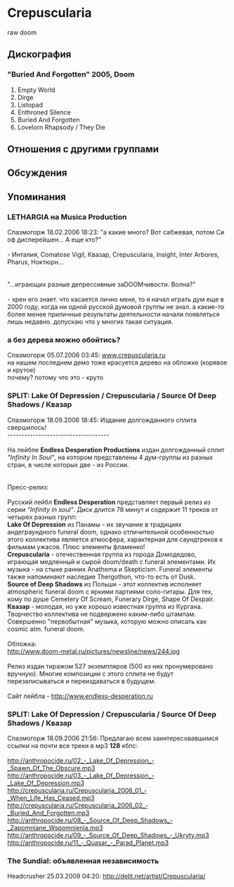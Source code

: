 # Crepuscularia

raw doom

## Дискография

### "Buried And Forgotten" 2005, Doom

1. Empty World
2. Dirge
3. Listopad
4. Enthroned Silence
5. Buried And Forgotten
6. Lovelorn Rhapsody / They Die


## Отношения с другими группами


## Обсуждения


## Упоминания

### LETHARGIA на Musica Production

Спазмогорж 18.02.2006 18:23:
"а какие много? Вот сабжевая, потом Си оф дисперейшен... А еще кто?"<BR><BR>- Инталия, Comatose Vigil, Квазар, Crepuscularia, Insight, Inter Arbores, Pharus, Ноктюрн...<BR><BR><BR>"...играющих разные депрессивные заDOOMчивости. Волна?"<BR><BR>- хрен его знает. что касается лично меня, то я начал играть дум еще в 2000 году, когда ни одной русской думовой группы не знал. а какие-то более менее приличные результаты деятельности начали появляться лишь недавно. допускаю что у многих такая ситуация. 

### а без дерева можно обойтись?

Спазмогорж 05.07.2006 03:45:
www.crepuscularia.ru<BR>на нашем последнем демо тоже красуется дерево на обложке (корявое и крутое)<BR>почему? потому что это - круто

### SPLIT: Lake Of Depression / Crepuscularia / Source Of Deep Shadows / Квазар

Спазмогорж 18.09.2006 18:45:
Издание долгожданного сплита свершилось!<BR>------------------------------------<BR><BR>На лейбле <B>Endless Desperation Productions</B> издан долгожданный сплит <I>"Infinity In Soul"</I>, на котором представлены 4 дум-группы из разных стран, в числе которых две - из России. <BR><BR><BR>Пресс-релиз: <BR><BR>Русский лейбл <B>Endless Desperation</B> представляет первый релиз из серии <I>"Infinity in soul"</I>. Диск длится 78 минут и содержит 11 треков от четырех разных групп: <BR><B>Lake Of Depression</B> из Панамы - их звучание в традициях андеграундного funeral doom, однако отличительной особенностью этого коллектива является атмосфера, характерная для саундтреков к фильмам ужасов. Плюс элементы фламенко! <BR><B>Crepuscularia</B> - отечественная группа из города Домодедово, играющая медленный и сырой doom/death с funeral элементами. Их музыка - на стыке ранних Anathema и Skepticism. Funeral элементы также напоминают наследие Thergothon, что-то есть от Dusk. <BR><B>Source of Deep Shadows</B> из Польши - этот коллектив исполняет atmospheric funeral doom с яркими партиями соло-гитары. Для тех, кому по душе Cemetery Of Scream, Funerary Dirge, Shape Of Despair. <BR><B>Квазар</B> - молодая, но уже хорошо известная группа из Кургана. Творчество коллектива не подвержено каким-либо штампам. Совершенно "первобытная" музыка, которую можно описать как cosmic atm. funeral doom. <BR><BR>Обложка:<BR><A HREF="http://www.doom-metal.ru/pictures/newsline/news/244.jpg" TARGET="_blank">http://www.doom-metal.ru/pictures/newsline/news/244.jpg</A><BR><BR>Релиз издан тиражом 527 экземпляров (500 из них пронумеровано вручную). Многие композиции с этого сплита не будут перезаписываться и переиздаваться в будущем. <BR><BR>Сайт лейбла - <A HREF="http://www.endless-desperation.ru" TARGET="_blank">http://www.endless-desperation.ru</A>

### SPLIT: Lake Of Depression / Crepuscularia / Source Of Deep Shadows / Квазар

Спазмогорж 18.09.2006 21:56:
Предлагаю всем заинтересовавшимся ссылки на почти все треки в мр3 <B>128</B> кбпс: <BR><BR><A HREF="http://anthropocide.ru/02_-_Lake_Of_Depression_-_Spawn_Of_The_Obscure.mp3" TARGET="_blank">http://anthropocide.ru/02_-_Lake_Of_Depression_-_Spawn_Of_The_Obscure.mp3</A> <BR><A HREF="http://anthropocide.ru/03_-_Lake_Of_Depression_-_Lake_Of_Depression.mp3" TARGET="_blank">http://anthropocide.ru/03_-_Lake_Of_Depression_-_Lake_Of_Depression.mp3</A> <BR><A HREF="http://crepuscularia.ru/Crepuscularia_2006_01_-_When_Life_Has_Ceased.mp3" TARGET="_blank">http://crepuscularia.ru/Crepuscularia_2006_01_-_When_Life_Has_Ceased.mp3</A> <BR><A HREF="http://crepuscularia.ru/Crepuscularia_2006_02_-_Buried_And_Forgotten.mp3" TARGET="_blank">http://crepuscularia.ru/Crepuscularia_2006_02_-_Buried_And_Forgotten.mp3</A> <BR><A HREF="http://anthropocide.ru/08_-_Source_Of_Deep_Shadows_-_Zapomniane_Wspomnienia.mp3" TARGET="_blank">http://anthropocide.ru/08_-_Source_Of_Deep_Shadows_-_Zapomniane_Wspomnienia.mp3</A> <BR><A HREF="http://anthropocide.ru/09_-_Source_Of_Deep_Shadows_-_Ukryty.mp3" TARGET="_blank">http://anthropocide.ru/09_-_Source_Of_Deep_Shadows_-_Ukryty.mp3</A> <BR><A HREF="http://anthropocide.ru/11_-_Quasar_-_Parad_Planet.mp3" TARGET="_blank">http://anthropocide.ru/11_-_Quasar_-_Parad_Planet.mp3</A> <BR>

### The Sundial: объявленная независимость

Headcrusher 25.03.2009 04:20:
<A HREF="http://delit.net/artist/Crepuscularia/" TARGET="_blank">http://delit.net/artist/Crepuscularia/</A>

